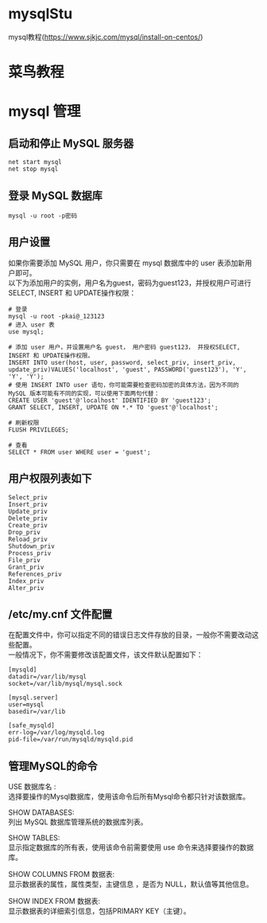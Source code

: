 # mysqlStu  
mysql教程(https://www.sjkjc.com/mysql/install-on-centos/)  

# 菜鸟教程
# mysql 管理  

## 启动和停止 MySQL 服务器
```shell
net start mysql
net stop mysql
```

## 登录 MySQL 数据库  
```shell
mysql -u root -p密码
```
## 用户设置  
如果你需要添加 MySQL 用户，你只需要在 mysql 数据库中的 user 表添加新用户即可。  
以下为添加用户的实例，用户名为guest，密码为guest123，并授权用户可进行 SELECT, INSERT 和 UPDATE操作权限：  
```shell
# 登录  
mysql -u root -pkai@_123123
# 进入 user 表  
use mysql;

# 添加 user 用户，并设置用户名 guest， 用户密码 guest123， 并授权SELECT, INSERT 和 UPDATE操作权限。
INSERT INTO user(host, user, password, select_priv, insert_priv, update_priv)VALUES('localhost', 'guest', PASSWORD('guest123'), 'Y', 'Y', 'Y');  
# 使用 INSERT INTO user 语句，你可能需要检查密码加密的具体方法，因为不同的 MySQL 版本可能有不同的实现，可以使用下面两句代替：
CREATE USER 'guest'@'localhost' IDENTIFIED BY 'guest123';
GRANT SELECT, INSERT, UPDATE ON *.* TO 'guest'@'localhost';

# 刷新权限
FLUSH PRIVILEGES;

# 查看
SELECT * FROM user WHERE user = 'guest';
```

## 用户权限列表如下
```shell
Select_priv
Insert_priv
Update_priv
Delete_priv
Create_priv
Drop_priv
Reload_priv
Shutdown_priv
Process_priv
File_priv
Grant_priv
References_priv
Index_priv
Alter_priv
```

## /etc/my.cnf 文件配置
在配置文件中，你可以指定不同的错误日志文件存放的目录，一般你不需要改动这些配置。  
一般情况下，你不需要修改该配置文件，该文件默认配置如下：  
```shell
[mysqld]
datadir=/var/lib/mysql
socket=/var/lib/mysql/mysql.sock

[mysql.server]
user=mysql
basedir=/var/lib

[safe_mysqld]
err-log=/var/log/mysqld.log
pid-file=/var/run/mysqld/mysqld.pid

```


## 管理MySQL的命令
USE 数据库名 :  
选择要操作的Mysql数据库，使用该命令后所有Mysql命令都只针对该数据库。  

SHOW DATABASES:  
列出 MySQL 数据库管理系统的数据库列表。  

SHOW TABLES:  
显示指定数据库的所有表，使用该命令前需要使用 use 命令来选择要操作的数据库。  

SHOW COLUMNS FROM 数据表:  
显示数据表的属性，属性类型，主键信息 ，是否为 NULL，默认值等其他信息。  

SHOW INDEX FROM 数据表:  
显示数据表的详细索引信息，包括PRIMARY KEY（主键）。  











